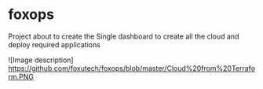 # foxops
Project about to create the Single dashboard to create all the cloud and deploy required applications

![Image description] https://github.com/foxutech/foxops/blob/master/Cloud%20from%20Terraform.PNG
